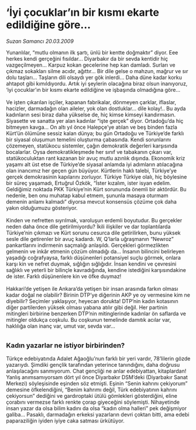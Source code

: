 # ‘İyi çocuklar’ın bir kısmı ekarte edildiğine göre...

*Suzan Samancı 20.03.2009*

<div class="taraf_structure_2col_1zq">
<div class="margen_n">



 <p>Yunanlılar, “mutlu olmanın ilk şartı, ünlü bir kentte doğmaktır” diyor. Eee herkes kendi gerçeğini fısıldar... Diyarbakır da bir sevda kentidir hiç vazgeçilmeyen... Karpuz kokan gecelerine hep kan damladı. Surları ve çıkmaz sokakları silme acıdır, ağıttır... Bir dile gelse o mahzun, mağrur ve sır dolu taşları... Taşların dili olsaydı yer gök inlerdi... Daha düne kadar korku ahtapot gibi kımıldıyordu. Artık iyi şeylerin olacağına biraz olsun inanıyoruz, ‘iyi çocuklar’ın bir kısmı ekarte edildiğine ve işbaşında olmadığına göre... <br/><br/>Ve işten çıkarılan işçiler, kapanan fabrikalar, dönmeyen çarklar, iflaslar, hacizler, darmadağın olan aileler, yok olan dostluklar... dile kolay!.. Bu ayda kadınların sesi biraz daha yükselse de, hiç kimse kimseyi kandırmasın. Siyasette ve sanatta yer alan kadınlar “işte gerçek” diyor. Ortadoğu’da hiç bitmeyen kavga... On altı yıl önce Halepçe’ye atılan ve beş binden fazla Kürt’ün ölümüne sessiz kalan dünya; bu gün Ortadoğu ve Türkiye’de farklı bir siyasal oluşumun temelini oluşturma çabasında. Kendi sorunlarını çözemeyen, statükocu sistemler, çağın demokratik değerleri karşısında bocalarlar. Oysa demokratikleşmede her sınıf ve tabakanın çıkarı var, statükoculuktan rant kazanan bir avuç mutlu azınlık dışında. Ekonomik kriz yaşamı alt üst etse de Türkiye’de siyasal anlamda iyi adımların atılacağına olan inancımız her geçen gün büyüyor. Kürtlerin haklı talebi, Türkiye’ye gerçek demokrasinin kapılarını zorluyor. Türkiye Türkiye olalı, hiç böylesine bir süreç yaşamadı, Ertuğrul Özkök, “İster kızalım, ister isyan edelim. Geldiğimiz noktada PKK Türkiye’nin Kürt sorununda önemli bir aktördür. Bu nedenle, ben onu muhatap kabul etmem, şununla masaya oturmam demenin anlamı kalmadı” diyorsa mevcut konsensüs çözüme çok daha yakın olduğumuzu gösteriyor. <br/><br/>Kinden ve nefretten sıyrılmak, varoluşun erdemli boyutudur. Bu gerçekler neden daha önce dile getirilmiyordu? İkili ilişkiler ve dar toplantılarda Türkiye’nin çıkmazı ve Kürt sorunu cesurca dile getirilirken, bunu yüksek sesle dile getirenler bir avuç kadardı. W, Q’larla uğraşmanın “Newroz” pankartlarını indirmenin saçmalığı anlaşıldı. Gerçekleri görmezlikten gelmenin ve inkâr etmenin çözüm olmadığı da... İnsanın bilincini belirleyen yaşadığı coğrafyaysa, farklı düşünenleri potansiyel suçlu görmek, onlara karşı kin ve nefret duymak, sığlığın sığlığıdır. İnsan kendini ve çevresini sağlıklı ve yeterli bir bilinçle kavradığında, kendine istediğini karşısındakine de ister. Farklı düşünenlere kin ve öfke duymaz! <br/><br/>Hakkari’de yetişen ile Ankara’da yetişen bir insan arasında farkın olması kadar doğal ne olabilir? Birinin DTP’ye diğerinin AKP ye oy vermesine kim ne diyebilir? Seçimler yaklaşıyor, heyecan dorukta! DTP’nin kadın kotasının diğer partilerden yüksek olması yabana atılır gibi değil. Her partinin mitingleri birbirine benzerken DTP’nin mitinglerinde kadınlar ön saflarda ve mitingler oldukça coşkulu. Bu coşkunun temelinde damıtık acılar var, haklılığa olan inanç var, umut var, sevda var...<b> <br/><br/><br/><font size="4">Kadın yazarlar ne istiyor birbirinden?</font></b> <br/><br/>Türkçe edebiyatında Adalet Ağaoğlu’nun farklı bir yeri vardır, 78’lilerin gözde yazarıydı. Şimdiki gençlik tarafından yeterince tanındığını, daha doğrusu anlaşılacağını sanmıyorum. Chat gençliği ne anlar edebiyattan, kitaplardan! Yanlış anımsamıyorsam dört yıl önce Diyarbakır DSM’deki (Diyarbakır Sanat Merkezi) söyleşisinde eşinden söz etmişti. Eşinin “Senin kahrını çekiyorum” demesine öfkelendiğini, “Benim kahrımı değil, Türk edebiyatının kahrını çekiyorsun” dediğini ve gardıroptaki ütülü gömlekleri gösterdiğini, eline çorabını vermezse farklı renkte çorap giyeceğini söylemişti. Nihayetinde insan yazar da olsa bilim kadını da olsa “kadın olma halleri” pek değişmiyor galiba... Pasaklı, darmadağın erkeksi yazarların devri çoktan bitti, ama edebi paparaziliğin iyiden iyiye caka satması ürkütüyor.</p>

<br/>


<div id="taraf_not">
</div>

</div>


</div>
